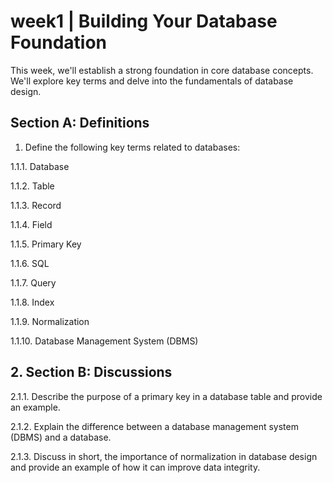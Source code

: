 # week1 | Building Your Database Foundation

This week, we'll establish a strong foundation in core database concepts. We'll explore key terms and delve into the fundamentals of database design.

## Section A: Definitions

 

1.    Define the following key terms related to databases:

1.1.1.    Database

1.1.2.    Table

1.1.3.    Record

1.1.4.    Field

1.1.5.    Primary Key

1.1.6.    SQL

1.1.7.    Query

1.1.8.    Index

1.1.9.    Normalization

1.1.10. Database Management System (DBMS)



## 2.  Section B: Discussions


2.1.1.    Describe the purpose of a primary key in a database table and provide an example.



2.1.2.    Explain the difference between a database management system (DBMS) and a database.



2.1.3.    Discuss in short, the importance of normalization in database design and provide an example of how it can improve data integrity.
